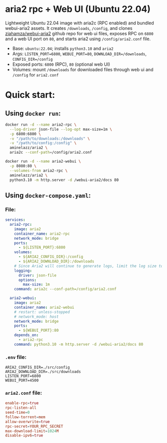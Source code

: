 # aria2 rpc + Web UI (Ubuntu 22.04)
Lightweight Ubuntu 22.04 image with aria2c (RPC enabled) and bundled webui-aria2 assets. It creates `/downloads`, `/config`, and clones [ziahamza/webui-aria2](https://github.com/ziahamza/webui-aria2) github repo for web ui files, exposes RPC on `6800` and a web UI port on `80`, and starts aria2 using `/config/aria2.conf` file.

- Base: `ubuntu:22.04`; installs `python3.10` and `aria2`
- Args: `LISTEN_PORT=6800`, `WEBUI_PORT=80`, `DOWNLOAD_DIR=/downloads`, `CONFIG_DIR=/config`
- Exposed ports: `6800` (RPC), `80` (optional web UI)
- Volumes: mount `/downloads` for downloaded files through web ui and `/config` for `aria2.conf`

# Quick start:

## Using `docker run`:

```bash
docker run -d --name aria2-rpc \
  --log-driver json-file --log-opt max-size=1m \
  -p 6800:6800 \
  -v "/path/to/downloads:/downloads" \
  -v "/path/to/config:/config" \
  aminelazz/aria2 \
  aria2c --conf-path=/config/aria2.conf
```

```bash
docker run -d --name aria2-webui \
  -p 8080:80 \
  --volumes-from aria2-rpc \
  aminelazz/aria2 \
  python3.10 -m http.server -d /webui-aria2/docs 80
```

## Using `docker-compose.yaml`:

### File:

```yaml
services:
  aria2-rpc:
    image: aria2
    container_name: aria2-rpc
    network_mode: bridge
    ports:
      - ${LISTEN_PORT}:6800
    volumes:
      - ${ARIA2_CONFIG_DIR}:/config
      - ${ARIA2_DOWNLOAD_DIR}:/downloads
    # Since Aria2 will continue to generate logs, limit the log size to 1M to prevent your hard disk from running out of space.
    logging:
      driver: json-file
      options:
        max-size: 1m
    command: aria2c --conf-path=/config/aria2.conf

  aria2-webui:
    image: aria2
    container_name: aria2-webui
    # restart: unless-stopped
    # network_mode: host
    network_mode: bridge
    ports:
      - ${WEBUI_PORT}:80
    depends_on:
      - aria2-rpc
    command: python3.10 -m http.server -d /webui-aria2/docs 80
```

### `.env` file:

```env
ARIA2_CONFIG_DIR=./src/config
ARIA2_DOWNLOAD_DIR=./src/downloads
LISTEN_PORT=6800
WEBUI_PORT=4500
```

### `aria2.conf` file:

```conf
enable-rpc=true
rpc-listen-all
seed-time=0
follow-torrent=mem
allow-overwrite=true
rpc-secret=YOUR_RPC_SECRET
max-download-limit=1024M
disable-ipv6=true
```